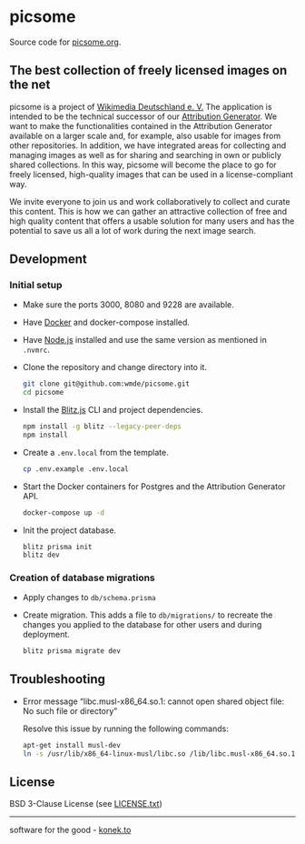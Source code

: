 # picsome

Source code for [picsome.org](https://picsome.org/).

## The best collection of freely licensed images on the net

picsome is a project of [Wikimedia Deutschland e. V.](https://www.wikimedia.de/) The application is intended to be the technical successor of our [Attribution Generator](https://lizenzhinweisgenerator.de/?lang=en). We want to make the functionalities contained in the Attribution Generator available on a larger scale and, for example, also usable for images from other repositories. In addition, we have integrated areas for collecting and managing images as well as for sharing and searching in own or publicly shared collections. In this way, picsome will become the place to go for freely licensed, high-quality images that can be used in a license-compliant way.

We invite everyone to join us and work collaboratively to collect and curate this content. This is how we can gather an attractive collection of free and high quality content that offers a usable solution for many users and has the potential to save us all a lot of work during the next image search.

## Development

### Initial setup

- Make sure the ports 3000, 8080 and 9228 are available.
- Have [Docker](https://www.docker.com/get-started/) and docker-compose installed.
- Have [Node.js](https://nodejs.org/en/) installed and use the same version as mentioned in `.nvmrc`.
- Clone the repository and change directory into it.

  ```bash
  git clone git@github.com:wmde/picsome.git
  cd picsome
  ```
- Install the [Blitz.js](https://blitzjs.com/) CLI and project dependencies.

  ```bash
  npm install -g blitz --legacy-peer-deps
  npm install
  ```

- Create a `.env.local` from the template.

  ```bash
  cp .env.example .env.local
  ```

- Start the Docker containers for Postgres and the Attribution Generator API.

  ```bash
  docker-compose up -d
  ```

- Init the project database.

  ```
  blitz prisma init
  blitz dev
  ```

### Creation of database migrations

- Apply changes to `db/schema.prisma`
- Create migration. This adds a file to `db/migrations/` to recreate the changes you applied to the database for other users and during deployment.

  ```bash
  blitz prisma migrate dev
  ```

## Troubleshooting

- Error message “libc.musl-x86_64.so.1: cannot open shared object file: No such file or directory”

  Resolve this issue by running the following commands:

  ```bash
  apt-get install musl-dev
  ln -s /usr/lib/x86_64-linux-musl/libc.so /lib/libc.musl-x86_64.so.1
  ```

## License

BSD 3-Clause License (see [LICENSE.txt](LICENSE.txt))

---

software for the good - [konek.to](https://konek.to)
